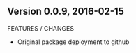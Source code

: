 Version 0.0.9, 2016-02-15
-----------------------------------------------------------------------------------

FEATURES / CHANGES

- Original package deployment to github
